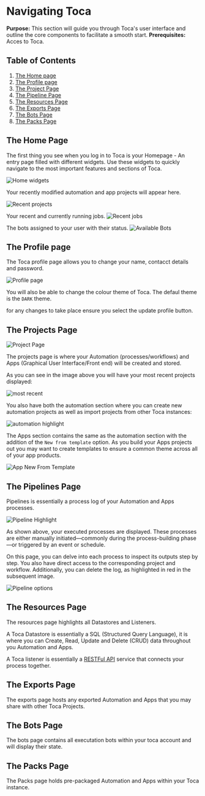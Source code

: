 # Navigating Toca

**Purpose:** This section will guide you through Toca's user interface and outline the core components to facilitate a smooth start.
**Prerequisites:** Acces to Toca.

## Table of Contents

1. [The Home page](#the-home-page)
2. [The Profile page](#the-profile-page)
3. [The Project Page](#the-projects-page)
4. [The Pipeline Page](#the-pipelines-page)
5. [The Resources Page](#the-resources-page)
6. [The Exports Page](#the-exports-page)
7. [The Bots Page](#the-bots-page)
8. [The Packs Page](#the-packs-page)

## The Home Page

The first thing you see when you log in to Toca is your Homepage - An entry page filled with different widgets. Use these widgets to quickly navigate to the most important features and sections of Toca.

![Home widgets](img/home_page_widget_highlight.png)

Your recently modified automation and app projects will appear here.

![Recent projects](img/home_page_recent_proj_highlight.png)

Your recent and currently running jobs.
![Recent jobs](img/home_page_recent_jobs_highlight.png)

The bots assigned to your user with their status.
![Available Bots](img/home_page_bot_highlight.png)

## The Profile page

The Toca profile page allows you to change your name, contacct details and password.

![Profile page](img/profille_page.png)

You will also be able to change the colour theme of Toca. The defaul theme is the `DARK` theme.

for any changes to take place ensure you select the update profile button.

## The Projects Page

![Project Page](img/project_page.png)

The projects page is where your Automation (processes/workflows) and Apps (Graphical User Interface/Front end) will be created and stored.

As you can see in the image above you will have your most recent projects displayed:

![most recent](img/project_page_most_recent_highlight.png)

You also have both the automation section where you can create new automation projects as well as import projects from other Toca instances:

![automation highlight](img/project_page_automation_highlight.png)

The Apps section contains the same as the automation section with the addition of the `New from template` option. As you build your Apps projects out you may want to create templates to ensure a common theme across all of your app products.

![App New From Template](img/project_page_new_from_template.png)

## The Pipelines Page

Pipelines is essentially a process log of your Automation and Apps processes.

![Pipeline Highlight](img/pipeline_page_log_highlight.png)

As shown above, your executed processes are displayed. These processes are either manually initiated—commonly during the process-building phase—or triggered by an event or schedule.

On this page, you can delve into each process to inspect its outputs step by step. You also have direct access to the corresponding project and workflow. Additionally, you can delete the log, as highlighted in red in the subsequent image.

![Pipeline options](img/pipeline_page_options_highlight.png)

## The Resources Page

The resources page highlights all Datastores and Listeners. 

A Toca Datastore is essentially a SQL (Structured Query Language), it is where you can Create, Read, Update and Delete (CRUD) data throughout you Automation and Apps.

A Toca listener is essentially a [RESTFul API](https://en.wikipedia.org/wiki/Representational_state_transfer) service that connects your process together.

## The Exports Page

The exports page hosts any exported Automation and Apps that you may share with other Toca Projects.

## The Bots Page

The bots page contains all executation bots within your toca account and will display their state.

## The Packs Page

The Packs page holds pre-packaged Automation and Apps within your Toca instance. 